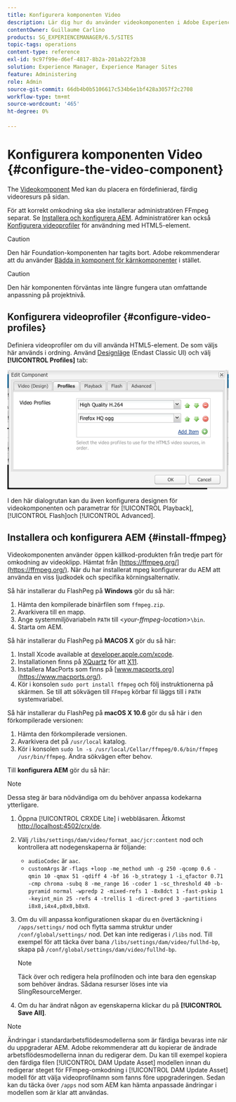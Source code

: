```yaml
---
title: Konfigurera komponenten Video
description: Lär dig hur du använder videokomponenten i Adobe Experience Manager för att placera en fördefinierad, färdig videoresurs på sidan.
contentOwner: Guillaume Carlino
products: SG_EXPERIENCEMANAGER/6.5/SITES
topic-tags: operations
content-type: reference
exl-id: 9c97f99e-d6ef-4817-8b2a-201ab22f2b38
solution: Experience Manager, Experience Manager Sites
feature: Administering
role: Admin
source-git-commit: 66db4b0b5106617c534b6e1bf428a3057f2c2708
workflow-type: tm+mt
source-wordcount: '465'
ht-degree: 0%

---
```


# Konfigurera komponenten Video {#configure-the-video-component}

The [Videokomponent](/help/sites-authoring/default-components-foundation.md#video) Med kan du placera en fördefinierad, färdig videoresurs på sidan.

För att korrekt omkodning ska ske installerar administratören FFmpeg separat. Se [Installera och konfigurera AEM](#install-ffmpeg). Administratörer kan också [Konfigurera videoprofiler](#configure-video-profiles) för användning med HTML5-element.

>[!CAUTION]
>
>Den här Foundation-komponenten har tagits bort. Adobe rekommenderar att du använder [Bädda in komponent för kärnkomponenter](https://experienceleague.adobe.com/docs/experience-manager-core-components/using/wcm-components/embed.html) i stället.

>[!CAUTION]
>
>Den här komponenten förväntas inte längre fungera utan omfattande anpassning på projektnivå.

## Konfigurera videoprofiler {#configure-video-profiles}

Definiera videoprofiler om du vill använda HTML5-element. De som väljs här används i ordning. Använd [Designläge](/help/sites-authoring/default-components-designmode.md) (Endast Classic UI) och välj **[!UICONTROL Profiles]** tab:

![chlimage_1-317](assets/chlimage_1-317.png)

I den här dialogrutan kan du även konfigurera designen för videokomponenten och parametrar för [!UICONTROL Playback], [!UICONTROL Flash]och [!UICONTROL Advanced].

## Installera och konfigurera AEM {#install-ffmpeg}

Videokomponenten använder öppen källkod-produkten från tredje part för omkodning av videoklipp. Hämtat från [https://ffmpeg.org/](https://ffmpeg.org/). När du har installerat mpeg konfigurerar du AEM att använda en viss ljudkodek och specifika körningsalternativ.

Så här installerar du FlashPeg på **Windows** gör du så här:

1. Hämta den kompilerade binärfilen som `ffmpeg.zip`.
1. Avarkivera till en mapp.
1. Ange systemmiljövariabeln `PATH` till &lt;*your-ffmpeg-location*>`\bin`.
1. Starta om AEM.

Så här installerar du FlashPeg på **MACOS X** gör du så här:

1. Install Xcode available at [developer.apple.com/xcode](https://developer.apple.com/xcode/).
1. Installationen finns på [XQuartz](https://www.xquartz.org) för att [X11](https://support.apple.com/en-us/100724).
1. Installera MacPorts som finns på [www.macports.org](https://www.macports.org/).
1. Kör i konsolen `sudo port install ffmpeg` och följ instruktionerna på skärmen. Se till att sökvägen till `FFmpeg` körbar fil läggs till i `PATH` systemvariabel.

Så här installerar du FlashPeg på **macOS X 10.6** gör du så här i den förkompilerade versionen:

1. Hämta den förkompilerade versionen.
1. Avarkivera det på `/usr/local` katalog.
1. Kör i konsolen `sudo ln -s /usr/local/Cellar/ffmpeg/0.6/bin/ffmpeg /usr/bin/ffmpeg`. Ändra sökvägen efter behov.

Till **konfigurera AEM** gör du så här:

>[!NOTE]
>
>Dessa steg är bara nödvändiga om du behöver anpassa kodekarna ytterligare.

1. Öppna [!UICONTROL CRXDE Lite] i webbläsaren. Åtkomst [http://localhost:4502/crx/de](http://localhost:4502/crx/de).
2. Välj `/libs/settings/dam/video/format_aac/jcr:content` nod och kontrollera att nodegenskaperna är följande:

   * `audioCodec` är `aac`.
   * `customArgs` är `-flags +loop -me_method umh -g 250 -qcomp 0.6 -qmin 10 -qmax 51 -qdiff 4 -bf 16 -b_strategy 1 -i_qfactor 0.71 -cmp chroma -subq 8 -me_range 16 -coder 1 -sc_threshold 40 -b-pyramid normal -wpredp 2 -mixed-refs 1 -8x8dct 1 -fast-pskip 1 -keyint_min 25 -refs 4 -trellis 1 -direct-pred 3 -partitions i8x8,i4x4,p8x8,b8x8`.

3. Om du vill anpassa konfigurationen skapar du en övertäckning i `/apps/settings/` nod och flytta samma struktur under `/conf/global/settings/` nod. Det kan inte redigeras i `/libs` nod. Till exempel för att täcka över bana `/libs/settings/dam/video/fullhd-bp`, skapa på `/conf/global/settings/dam/video/fullhd-bp`.

   >[!NOTE]
   >
   >Täck över och redigera hela profilnoden och inte bara den egenskap som behöver ändras. Sådana resurser löses inte via SlingResourceMerger.

4. Om du har ändrat någon av egenskaperna klickar du på **[!UICONTROL Save All]**.

>[!NOTE]
>
>Ändringar i standardarbetsflödesmodellerna som är färdiga bevaras inte när du uppgraderar AEM. Adobe rekommenderar att du kopierar de ändrade arbetsflödesmodellerna innan du redigerar dem. Du kan till exempel kopiera den färdiga filen [!UICONTROL DAM Update Asset] modellen innan du redigerar steget för FFmpeg-omkodning i [!UICONTROL DAM Update Asset] modell för att välja videoprofilnamn som fanns före uppgraderingen. Sedan kan du täcka över `/apps` nod som AEM kan hämta anpassade ändringar i modellen som är klar att användas.
